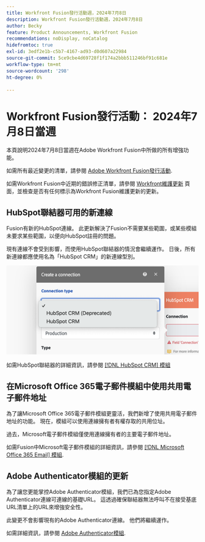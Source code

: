 ```yaml
---
title: Workfront Fusion發行活動週，2024年7月8日
description: Workfront Fusion發行活動週，2024年7月8日
author: Becky
feature: Product Announcements, Workfront Fusion
recommendations: noDisplay, noCatalog
hidefromtoc: true
exl-id: 3edf2e1b-c5b7-4167-ad93-d0d607a22984
source-git-commit: 5ce9cbe4d69728f1f174a2bbb511246bf91c681e
workflow-type: tm+mt
source-wordcount: '298'
ht-degree: 0%

---
```


# Workfront Fusion發行活動： 2024年7月8日當週

本頁說明2024年7月8日當週在Adobe Workfront Fusion中所做的所有增強功能。

如需所有最近變更的清單，請參閱 [Adobe Workfront Fusion發行活動](../../../product-announcements/product-releases/fusion-release-activity/fusion-release-activity.md).

如需Workfront Fusion中近期的錯誤修正清單，請參閱 [Workfront維護更新](https://experienceleague.adobe.com/docs/workfront-known-issues/releases/current-updates.html) 頁面，並檢查是否有任何標示為Workfront Fusion維護更新的更新。

## HubSpot聯結器可用的新連線

Fusion有新的HubSpot連線。 此更新解決了Fusion不需要某些範圍，或某些模組未要求某些範圍，以便向HubSpot註冊的問題。

現有連線不會受到影響，而使用HubSpot聯結器的情況會繼續運作。 日後，所有新連線都應使用名為「HubSpot CRM」的新連線型別。

![新增HubSpot連線](/help/quicksilver/product-announcements/product-releases/fusion-release-activity/assets/new-hubspot-connection.png)

如需HubSpot聯結器的詳細資訊，請參閱 [[!DNL HubSpot CRM] 模組](/help/quicksilver/workfront-fusion/apps-and-their-modules/hubspot-crm-modules.md)

## 在Microsoft Office 365電子郵件模組中使用共用電子郵件地址

為了讓Microsoft Office 365電子郵件模組更靈活，我們新增了使用共用電子郵件地址的功能。 現在，模組可以使用連線擁有者有權存取的共用位址。

過去，Microsoft電子郵件模組僅使用連線擁有者的主要電子郵件地址。

如需Fusion中Microsoft電子郵件模組的詳細資訊，請參閱 [[!DNL Microsoft Office 365 Email] 模組](/help/quicksilver/workfront-fusion/apps-and-their-modules/microsoft-365-email-modules.md).

## Adobe Authenticator模組的更新

為了讓您更能掌控Adobe Authenticator模組，我們已為您指定Adobe Authenticator連線可連線的基礎URL。 這透過確保聯結器無法呼叫不在接受基底URL清單上的URL來增強安全性。

此變更不會影響現有的Adobe Authenticator連線。 他們將繼續運作。

如需詳細資訊，請參閱 [Adobe Authenticator模組](/help/quicksilver/workfront-fusion/apps-and-their-modules/adobe-authenticator-modules.md).

